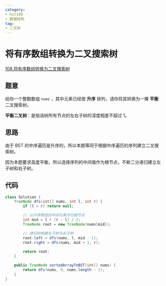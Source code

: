 ```yaml
---
category: 
- hot100
- 数据结构
tag: 
- 二叉树
---
```


# 将有序数组转换为二叉搜索树

<!-- more -->

[108.将有序数组转换为二叉搜索树](https://leetcode.cn/problems/convert-sorted-array-to-binary-search-tree/description/?envType=study-plan-v2&envId=top-100-liked)

## 题意

给你一个整数数组 `nums` ，其中元素已经按 **升序** 排列，请你将其转换为一棵 **平衡** 二叉搜索树。

**平衡二叉树**：是指该树所有节点的左右子树的深度相差不超过 1。

## 思路

由于 BST 的中序遍历是升序的，所以本题等同于根据中序遍历的序列建立二叉搜索树。

因为本题要求高度平衡，所以选择序列的中间值作为根节点，不断二分递归建立左子树和右子树。

## 代码

```java
class Solution {
    TreeNode dfs(int[] nums, int l, int r) {
        if (l > r) return null;

        // 以升序数组的中间元素作为根节点
        int mid = l + (r - l) / 2;
        TreeNode root = new TreeNode(nums[mid]);

        // 递归的构建左子树与右子树
        root.left = dfs(nums, l, mid - 1);
        root.right = dfs(nums, mid + 1, r);
        
        return root;
    }

    public TreeNode sortedArrayToBST(int[] nums) {
        return dfs(nums, 0, nums.length - 1);
    }
}
```
